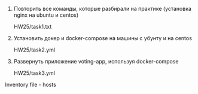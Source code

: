 1.	Повторить все команды, которые разбирали на практике (установка nginx на ubuntu и centos)

    HW25/task1.txt

2. Установить докер и docker-compose на машины с убунту и на centos

    HW25/task2.yml

3.	Развернуть приложение voting-app, используя docker-compose

    HW25/task3.yml
    
Inventory file - hosts
